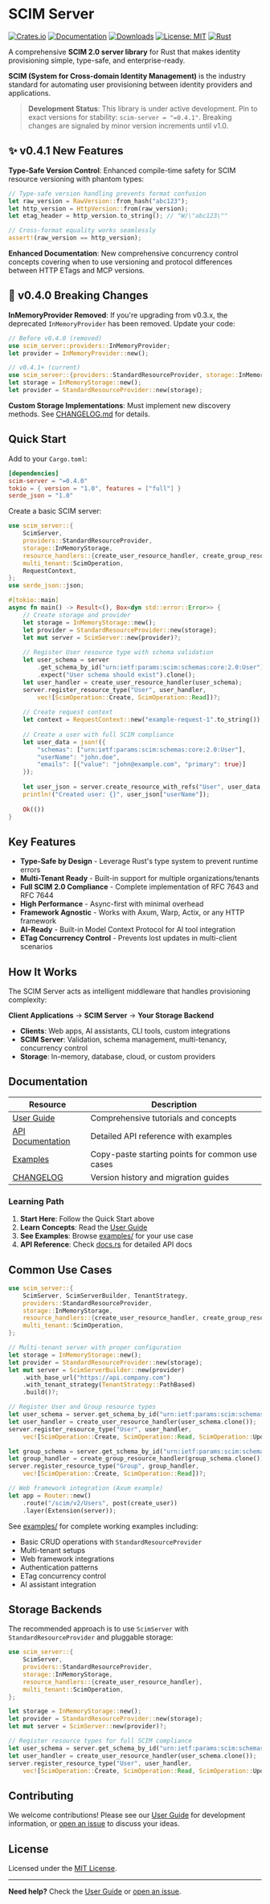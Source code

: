# SCIM Server

[![Crates.io](https://img.shields.io/crates/v/scim-server.svg)](https://crates.io/crates/scim-server)
[![Documentation](https://docs.rs/scim-server/badge.svg)](https://docs.rs/scim-server)
[![Downloads](https://img.shields.io/crates/d/scim-server.svg)](https://crates.io/crates/scim-server)
[![License: MIT](https://img.shields.io/badge/License-MIT-yellow.svg)](https://opensource.org/licenses/MIT)
[![Rust](https://img.shields.io/badge/rust-1.75+-blue.svg)](https://www.rust-lang.org)

A comprehensive **SCIM 2.0 server library** for Rust that makes identity provisioning simple, type-safe, and enterprise-ready.

**SCIM (System for Cross-domain Identity Management)** is the industry standard for automating user provisioning between identity providers and applications.

> **Development Status**: This library is under active development. Pin to exact versions for stability: `scim-server = "=0.4.1"`. Breaking changes are signaled by minor version increments until v1.0.

## ✨ v0.4.1 New Features

**Type-Safe Version Control**: Enhanced compile-time safety for SCIM resource versioning with phantom types:

```rust
// Type-safe version handling prevents format confusion
let raw_version = RawVersion::from_hash("abc123");
let http_version = HttpVersion::from(raw_version);
let etag_header = http_version.to_string(); // "W/\"abc123\""

// Cross-format equality works seamlessly
assert!(raw_version == http_version);
```

**Enhanced Documentation**: New comprehensive concurrency control concepts covering when to use versioning and protocol differences between HTTP ETags and MCP versions.

## 🚨 v0.4.0 Breaking Changes

**InMemoryProvider Removed**: If you're upgrading from v0.3.x, the deprecated `InMemoryProvider` has been removed. Update your code:

```rust
// Before v0.4.0 (removed)
use scim_server::providers::InMemoryProvider;
let provider = InMemoryProvider::new();

// v0.4.1+ (current)
use scim_server::{providers::StandardResourceProvider, storage::InMemoryStorage};
let storage = InMemoryStorage::new();
let provider = StandardResourceProvider::new(storage);
```

**Custom Storage Implementations**: Must implement new discovery methods. See [CHANGELOG.md](CHANGELOG.md#040) for details.

## Quick Start

Add to your `Cargo.toml`:

```toml
[dependencies]
scim-server = "=0.4.0"
tokio = { version = "1.0", features = ["full"] }
serde_json = "1.0"
```

Create a basic SCIM server:

```rust
use scim_server::{
    ScimServer,
    providers::StandardResourceProvider,
    storage::InMemoryStorage,
    resource_handlers::{create_user_resource_handler, create_group_resource_handler},
    multi_tenant::ScimOperation,
    RequestContext,
};
use serde_json::json;

#[tokio::main]
async fn main() -> Result<(), Box<dyn std::error::Error>> {
    // Create storage and provider
    let storage = InMemoryStorage::new();
    let provider = StandardResourceProvider::new(storage);
    let mut server = ScimServer::new(provider)?;
    
    // Register User resource type with schema validation
    let user_schema = server
        .get_schema_by_id("urn:ietf:params:scim:schemas:core:2.0:User")
        .expect("User schema should exist").clone();
    let user_handler = create_user_resource_handler(user_schema);
    server.register_resource_type("User", user_handler,
        vec![ScimOperation::Create, ScimOperation::Read])?;
    
    // Create request context
    let context = RequestContext::new("example-request-1".to_string());
    
    // Create a user with full SCIM compliance
    let user_data = json!({
        "schemas": ["urn:ietf:params:scim:schemas:core:2.0:User"],
        "userName": "john.doe",
        "emails": [{"value": "john@example.com", "primary": true}]
    });
    
    let user_json = server.create_resource_with_refs("User", user_data, &context).await?;
    println!("Created user: {}", user_json["userName"]);
    
    Ok(())
}
```

## Key Features

- **Type-Safe by Design** - Leverage Rust's type system to prevent runtime errors
- **Multi-Tenant Ready** - Built-in support for multiple organizations/tenants  
- **Full SCIM 2.0 Compliance** - Complete implementation of RFC 7643 and RFC 7644
- **High Performance** - Async-first with minimal overhead
- **Framework Agnostic** - Works with Axum, Warp, Actix, or any HTTP framework
- **AI-Ready** - Built-in Model Context Protocol for AI tool integration
- **ETag Concurrency Control** - Prevents lost updates in multi-client scenarios

## How It Works

The SCIM Server acts as intelligent middleware that handles provisioning complexity:

**Client Applications** → **SCIM Server** → **Your Storage Backend**

- **Clients**: Web apps, AI assistants, CLI tools, custom integrations
- **SCIM Server**: Validation, schema management, multi-tenancy, concurrency control
- **Storage**: In-memory, database, cloud, or custom providers

## Documentation

| Resource | Description |
|----------|-------------|
| [User Guide](https://pukeko37.github.io/scim-server/) | Comprehensive tutorials and concepts |
| [API Documentation](https://docs.rs/scim-server/latest/scim_server/) | Detailed API reference with examples |
| [Examples](examples/) | Copy-paste starting points for common use cases |
| [CHANGELOG](CHANGELOG.md) | Version history and migration guides |

### Learning Path

1. **Start Here**: Follow the Quick Start above
2. **Learn Concepts**: Read the [User Guide](https://pukeko37.github.io/scim-server/) 
3. **See Examples**: Browse [examples/](examples/) for your use case
4. **API Reference**: Check [docs.rs](https://docs.rs/scim-server/latest/scim_server/) for detailed API docs

## Common Use Cases

```rust
use scim_server::{
    ScimServer, ScimServerBuilder, TenantStrategy,
    providers::StandardResourceProvider,
    storage::InMemoryStorage,
    resource_handlers::{create_user_resource_handler, create_group_resource_handler},
    multi_tenant::ScimOperation,
};

// Multi-tenant server with proper configuration
let storage = InMemoryStorage::new();
let provider = StandardResourceProvider::new(storage);
let mut server = ScimServerBuilder::new(provider)
    .with_base_url("https://api.company.com")
    .with_tenant_strategy(TenantStrategy::PathBased)
    .build()?;

// Register User and Group resource types
let user_schema = server.get_schema_by_id("urn:ietf:params:scim:schemas:core:2.0:User")?;
let user_handler = create_user_resource_handler(user_schema.clone());
server.register_resource_type("User", user_handler,
    vec![ScimOperation::Create, ScimOperation::Read, ScimOperation::Update])?;

let group_schema = server.get_schema_by_id("urn:ietf:params:scim:schemas:core:2.0:Group")?;
let group_handler = create_group_resource_handler(group_schema.clone());
server.register_resource_type("Group", group_handler,
    vec![ScimOperation::Create, ScimOperation::Read])?;

// Web framework integration (Axum example)
let app = Router::new()
    .route("/scim/v2/Users", post(create_user))
    .layer(Extension(server));
```

See [examples/](examples/) for complete working examples including:
- Basic CRUD operations with `StandardResourceProvider`
- Multi-tenant setups
- Web framework integrations
- Authentication patterns
- ETag concurrency control
- AI assistant integration

## Storage Backends

The recommended approach is to use `ScimServer` with `StandardResourceProvider` and pluggable storage:

```rust
use scim_server::{
    ScimServer,
    providers::StandardResourceProvider,
    storage::InMemoryStorage,
    resource_handlers::{create_user_resource_handler},
    multi_tenant::ScimOperation,
};

let storage = InMemoryStorage::new();
let provider = StandardResourceProvider::new(storage);
let mut server = ScimServer::new(provider)?;

// Register resource types for full SCIM compliance
let user_schema = server.get_schema_by_id("urn:ietf:params:scim:schemas:core:2.0:User")?;
let user_handler = create_user_resource_handler(user_schema.clone());
server.register_resource_type("User", user_handler,
    vec![ScimOperation::Create, ScimOperation::Read, ScimOperation::Update])?;
```

## Contributing

We welcome contributions! Please see our [User Guide](https://pukeko37.github.io/scim-server/) for development information, or [open an issue](https://github.com/pukeko37/scim-server/issues) to discuss your ideas.

## License

Licensed under the [MIT License](LICENSE).

---

**Need help?** Check the [User Guide](https://pukeko37.github.io/scim-server/) or [open an issue](https://github.com/pukeko37/scim-server/issues).